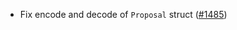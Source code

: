 - Fix encode and decode of `Proposal` struct
  ([\#1485](https://github.com/axonweb3/axon/pull/1485))
